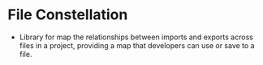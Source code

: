 # File Constellation

- Library for map the relationships between imports and exports across files in a project, providing a map that developers can use or save to a file.
